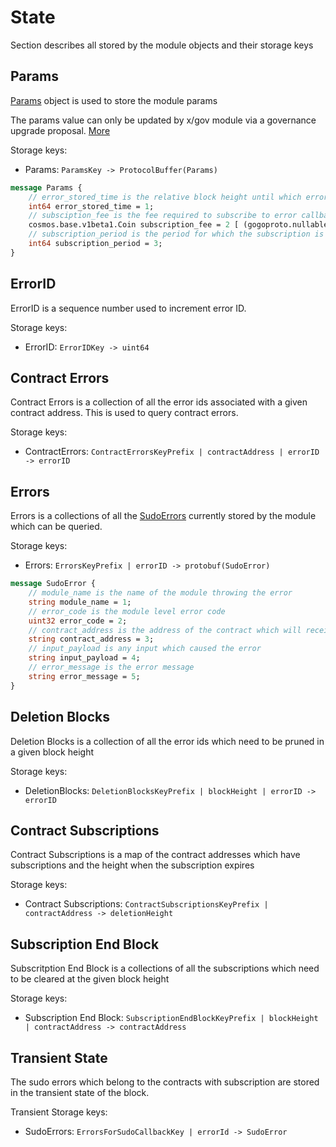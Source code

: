 # State

Section describes all stored by the module objects and their storage keys

## Params

[Params](../../../proto/rollapp/cwerrors/v1/params.proto) object is used to store the module params

The params value can only be updated by x/gov module via a governance upgrade proposal. [More](./02_messages.md#msgupdateparams)

Storage keys:

* Params: `ParamsKey -> ProtocolBuffer(Params)`

```protobuf
message Params {
    // error_stored_time is the relative block height until which error is stored
    int64 error_stored_time = 1; 
    // subsciption_fee is the fee required to subscribe to error callbacks
    cosmos.base.v1beta1.Coin subscription_fee = 2 [ (gogoproto.nullable) = false ];
    // subscription_period is the period for which the subscription is valid
    int64 subscription_period = 3;
}
```

## ErrorID

ErrorID is a sequence number used to increment error ID.

Storage keys:

* ErrorID: `ErrorIDKey -> uint64`

## Contract Errors

Contract Errors is a collection of all the error ids associated with a given contract address. This is used to query contract errors.

Storage keys:

* ContractErrors: `ContractErrorsKeyPrefix | contractAddress | errorID -> errorID`

## Errors

Errors is a collections of all the [SudoErrors](../../../proto/rollapp/cwerrors/v1/cwerrors.proto) currently stored by the module which can be queried.

Storage keys:

* Errors: `ErrorsKeyPrefix | errorID -> protobuf(SudoError)`

```protobuf
message SudoError {
    // module_name is the name of the module throwing the error
    string module_name = 1;
    // error_code is the module level error code
    uint32 error_code = 2;
    // contract_address is the address of the contract which will receive the error callback
    string contract_address = 3;
    // input_payload is any input which caused the error
    string input_payload = 4;
    // error_message is the error message
    string error_message = 5;
}
```

## Deletion Blocks

Deletion Blocks is a collection of all the error ids which need to be pruned in a given block height

Storage keys:

* DeletionBlocks: `DeletionBlocksKeyPrefix | blockHeight | errorID -> errorID`

## Contract Subscriptions

Contract Subscriptions is a map of the contract addresses which have subscriptions and the height when the subscription expires

Storage keys:

* Contract Subscriptions: `ContractSubscriptionsKeyPrefix | contractAddress -> deletionHeight`

## Subscription End Block

Subscritption End Block is a collections of all the subscriptions which need to be cleared at the given block height

Storage keys:

* Subscription End Block: `SubscriptionEndBlockKeyPrefix | blockHeight | contractAddress -> contractAddress`

## Transient State

The sudo errors which belong to the contracts with subscription are stored in the transient state of the block.

Transient Storage keys:

* SudoErrors: `ErrorsForSudoCallbackKey | errorId -> SudoError`
